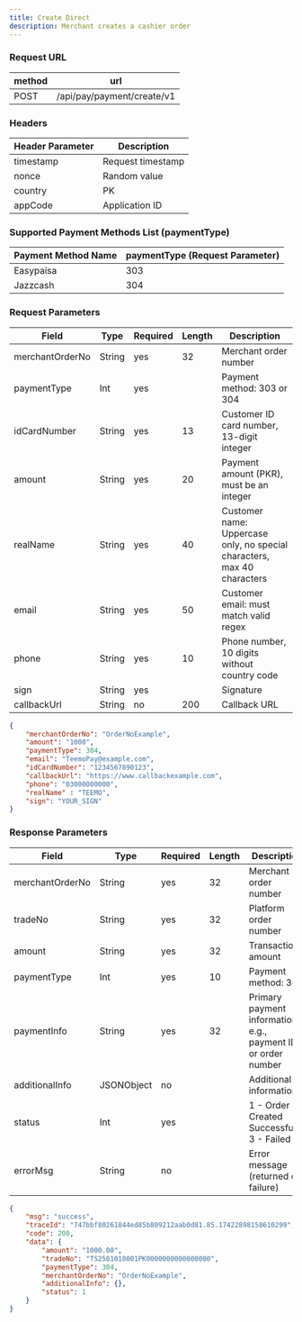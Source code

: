 ```yaml
---
title: Create Direct
description: Merchant creates a cashier order
---
```


### Request URL

| method | url                         |
|--------|-----------------------------|
| POST   | /api/pay/payment/create/v1 |


### Headers

| Header Parameter | Description       |
|------------------| ----------------- |
| timestamp        | Request timestamp |
| nonce            | Random value      |
| country          | PK                |
| appCode          | Application ID    |




### Supported Payment Methods List (paymentType)

| Payment Method Name | paymentType (Request Parameter) |
|---------------------|---------------------------------|
|  Easypaisa        | 303                             |
| Jazzcash        | 304                             |



### Request Parameters

| Field           | Type   | Required | Length | Description                                                             |
| --------------- | ------ | -------- | ------ |-------------------------------------------------------------------------|
| merchantOrderNo | String | yes      | 32     | Merchant order number                                                   |
| paymentType     | Int    | yes      |        | Payment method: 303 or 304                                              |
| idCardNumber    | String | yes      | 13     | Customer ID card number, 13-digit integer                               |
| amount          | String | yes      | 20     | Payment amount (PKR), must be an integer                                |
| realName        | String | yes      | 40     | Customer name: Uppercase only, no special characters, max 40 characters |
| email           | String | yes      | 50     | Customer email: must match valid regex                                  |
| phone           | String | yes      | 10     | Phone number, 10 digits without country code                            |
| sign            | String | yes      |        | Signature                                                               |
| callbackUrl     | String | no       | 200    | Callback URL                                                            |





```json title= request example 
{
    "merchantOrderNo": "OrderNoExample",
    "amount": "1000",
    "paymentType": 304,
    "email": "TeemoPay@example.com",
    "idCardNumber": "1234567890123",
    "callbackUrl": "https://www.callbackexample.com",
    "phone": "03000000000",
    "realName" : "TEEMO",
    "sign": "YOUR_SIGN"
}
```



### Response Parameters

| Field           | Type       | Required | Length | Description                                                   |
| --------------- | ---------- | -------- | ------ | ------------------------------------------------------------- |
| merchantOrderNo | String     | yes      | 32     | Merchant order number                                         |
| tradeNo         | String     | yes      | 32     | Platform order number                                         |
| amount          | String     | yes      | 32     | Transaction amount                                            |
| paymentType     | Int        | yes      | 10     | Payment method: 302                                           |
| paymentInfo     | String     | yes      | 32     | Primary payment information, e.g., payment ID or order number |
| additionalInfo  | JSONObject | no       |        | Additional information                                        |
| status          | Int        | yes      |        | 1 - Order Created Successfully, 3 - Failed                    |
| errorMsg        | String     | no       |        | Error message (returned on failure)                           |




```json title= response example
{
    "msg": "success",
    "traceId": "747bbf80261844ed85b809212aab0d81.85.17422898158610299",
    "code": 200,
    "data": {
        "amount": "1000.00",
        "tradeNo": "TS2501010001PK0000000000000000",
        "paymentType": 304,
        "merchantOrderNo": "OrderNoExample",
        "additionalInfo": {},
        "status": 1
    }
}
```